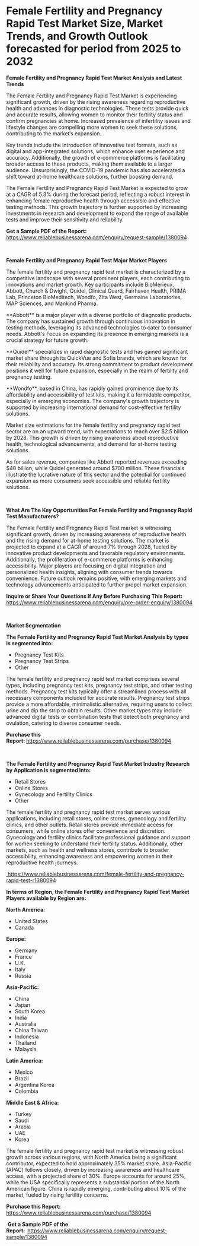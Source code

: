 <p><h1>Female Fertility and Pregnancy Rapid Test Market Size, Market Trends, and Growth Outlook forecasted for period from 2025 to 2032</h1></p><p><strong>Female Fertility and Pregnancy Rapid Test Market Analysis and Latest Trends</strong></p>
<p><p>The Female Fertility and Pregnancy Rapid Test Market is experiencing significant growth, driven by the rising awareness regarding reproductive health and advances in diagnostic technologies. These tests provide quick and accurate results, allowing women to monitor their fertility status and confirm pregnancies at home. Increased prevalence of infertility issues and lifestyle changes are compelling more women to seek these solutions, contributing to the market’s expansion.</p><p>Key trends include the introduction of innovative test formats, such as digital and app-integrated solutions, which enhance user experience and accuracy. Additionally, the growth of e-commerce platforms is facilitating broader access to these products, making them available to a larger audience. Unsurprisingly, the COVID-19 pandemic has also accelerated a shift toward at-home healthcare solutions, further boosting demand.</p><p>The Female Fertility and Pregnancy Rapid Test Market is expected to grow at a CAGR of 5.3% during the forecast period, reflecting a robust interest in enhancing female reproductive health through accessible and effective testing methods. This growth trajectory is further supported by increasing investments in research and development to expand the range of available tests and improve their sensitivity and reliability.</p></p>
<p><strong>Get a Sample PDF of the Report:&nbsp;</strong> <a href="https://www.reliablebusinessarena.com/enquiry/request-sample/1380094?utm_campaign=1948&utm_medium=2&utm_source=Github&utm_content=ia&utm_term=19042025&utm_id=female-fertility-and-pregnancy-rapid-test">https://www.reliablebusinessarena.com/enquiry/request-sample/1380094</a></p>
<p>&nbsp;</p>
<p><strong>Female Fertility and Pregnancy Rapid Test Major Market Players</strong></p>
<p><p>The female fertility and pregnancy rapid test market is characterized by a competitive landscape with several prominent players, each contributing to innovations and market growth. Key participants include BioMerieux, Abbott, Church & Dwight, Quidel, Clinical Guard, Fairhaven Health, PRIMA Lab, Princeton BioMeditech, Wondfo, Zita West, Germaine Laboratories, MAP Sciences, and Mankind Pharma.</p><p>**Abbott** is a major player with a diverse portfolio of diagnostic products. The company has sustained growth through continuous innovation in testing methods, leveraging its advanced technologies to cater to consumer needs. Abbott's Focus on expanding its presence in emerging markets is a crucial strategy for future growth.</p><p>**Quidel** specializes in rapid diagnostic tests and has gained significant market share through its QuickVue and Sofia brands, which are known for their reliability and accuracy. Its strong commitment to product development positions it well for future expansion, especially in the realm of fertility and pregnancy testing.</p><p>**Wondfo**, based in China, has rapidly gained prominence due to its affordability and accessibility of test kits, making it a formidable competitor, especially in emerging economies. The company's growth trajectory is supported by increasing international demand for cost-effective fertility solutions.</p><p>Market size estimations for the female fertility and pregnancy rapid test sector are on an upward trend, with expectations to reach over $2.5 billion by 2028. This growth is driven by rising awareness about reproductive health, technological advancements, and demand for at-home testing solutions.</p><p>As for sales revenue, companies like Abbott reported revenues exceeding $40 billion, while Quidel generated around $700 million. These financials illustrate the lucrative nature of this sector and the potential for continued expansion as more consumers seek accessible and reliable fertility solutions.</p></p>
<p>&nbsp;</p>
<p><strong>What Are The Key Opportunities For Female Fertility and Pregnancy Rapid Test Manufacturers?</strong></p>
<p><p>The Female Fertility and Pregnancy Rapid Test market is witnessing significant growth, driven by increasing awareness of reproductive health and the rising demand for at-home testing solutions. The market is projected to expand at a CAGR of around 7% through 2028, fueled by innovative product developments and favorable regulatory environments. Additionally, the proliferation of e-commerce platforms is enhancing accessibility. Major players are focusing on digital integration and personalized health insights, aligning with consumer trends towards convenience. Future outlook remains positive, with emerging markets and technology advancements anticipated to further propel market expansion.</p></p>
<p><strong>Inquire or Share Your Questions If Any Before Purchasing This Report:</strong> <a href="https://www.reliablebusinessarena.com/enquiry/pre-order-enquiry/1380094?utm_campaign=1948&utm_medium=2&utm_source=Github&utm_content=ia&utm_term=19042025&utm_id=female-fertility-and-pregnancy-rapid-test">https://www.reliablebusinessarena.com/enquiry/pre-order-enquiry/1380094</a></p>
<p>&nbsp;</p>
<p><strong>Market Segmentation</strong></p>
<p><strong>The Female Fertility and Pregnancy Rapid Test Market Analysis by types is segmented into:</strong></p>
<p><ul><li>Pregnancy Test Kits</li><li>Pregnancy Test Strips</li><li>Other</li></ul></p>
<p><p>The female fertility and pregnancy rapid test market comprises several types, including pregnancy test kits, pregnancy test strips, and other testing methods. Pregnancy test kits typically offer a streamlined process with all necessary components included for accurate results. Pregnancy test strips provide a more affordable, minimalistic alternative, requiring users to collect urine and dip the strip to obtain results. Other market types may include advanced digital tests or combination tests that detect both pregnancy and ovulation, catering to diverse consumer needs.</p></p>
<p><strong>Purchase this Report:&nbsp;</strong><a href="https://www.reliablebusinessarena.com/purchase/1380094?utm_campaign=1948&utm_medium=2&utm_source=Github&utm_content=ia&utm_term=19042025&utm_id=female-fertility-and-pregnancy-rapid-test">https://www.reliablebusinessarena.com/purchase/1380094</a></p>
<p>&nbsp;</p>
<p><strong>The Female Fertility and Pregnancy Rapid Test Market Industry Research by Application is segmented into:</strong></p>
<p><ul><li>Retail Stores</li><li>Online Stores</li><li>Gynecology and Fertility Clinics</li><li>Other</li></ul></p>
<p><p>The female fertility and pregnancy rapid test market serves various applications, including retail stores, online stores, gynecology and fertility clinics, and other outlets. Retail stores provide immediate access for consumers, while online stores offer convenience and discretion. Gynecology and fertility clinics facilitate professional guidance and support for women seeking to understand their fertility status. Additionally, other markets, such as health and wellness stores, contribute to broader accessibility, enhancing awareness and empowering women in their reproductive health journeys.</p></p>
<p><a href="https://www.reliablebusinessarena.com/female-fertility-and-pregnancy-rapid-test-r1380094?utm_campaign=1948&utm_medium=2&utm_source=Github&utm_content=ia&utm_term=19042025&utm_id=female-fertility-and-pregnancy-rapid-test">&nbsp;https://www.reliablebusinessarena.com/female-fertility-and-pregnancy-rapid-test-r1380094</a></p>
<p><strong>In terms of Region, the Female Fertility and Pregnancy Rapid Test Market Players available by Region are:</strong></p>
<p>
    <p> <strong> North America: </strong>
        <ul>
            <li>United States</li>
            <li>Canada</li>
        </ul>
        </p> 
    <p> <strong> Europe: </strong>
        <ul>
            <li>Germany</li>
            <li>France</li>
            <li>U.K.</li>
            <li>Italy</li>
            <li>Russia</li>
        </ul>
        </p> 
    <p> <strong> Asia-Pacific: </strong>
        <ul>
            <li>China</li>
            <li>Japan</li>
            <li>South Korea</li>
            <li>India</li>
            <li>Australia</li>
            <li>China Taiwan</li>
            <li>Indonesia</li>
            <li>Thailand</li>
            <li>Malaysia</li>
        </ul>
        </p> 
    <p> <strong> Latin America: </strong>
        <ul>
            <li>Mexico</li>
            <li>Brazil</li>
            <li>Argentina Korea</li>
            <li>Colombia</li>
        </ul>
        </p> 
    <p> <strong> Middle East & Africa: </strong>
        <ul>
            <li>Turkey</li>
            <li>Saudi</li>
            <li>Arabia</li>
            <li>UAE</li>
            <li>Korea</li>
        </ul>
    </p>
    </p>
<p><p>The female fertility and pregnancy rapid test market is witnessing robust growth across various regions, with North America being a significant contributor, expected to hold approximately 35% market share. Asia-Pacific (APAC) follows closely, driven by increasing awareness and healthcare access, with a projected share of 30%. Europe accounts for around 25%, while the USA specifically represents a substantial portion of the North American figure. China is rapidly emerging, contributing about 10% of the market, fueled by rising fertility concerns.</p></p>
<p><strong>Purchase this Report: </strong><a href="https://www.reliablebusinessarena.com/purchase/1380094?utm_campaign=1948&utm_medium=2&utm_source=Github&utm_content=ia&utm_term=19042025&utm_id=female-fertility-and-pregnancy-rapid-test">https://www.reliablebusinessarena.com/purchase/1380094</a></p>
<p>&nbsp;<strong>Get a Sample PDF of the Report:&nbsp;&nbsp;</strong><a href="https://www.reliablebusinessarena.com/enquiry/request-sample/1380094?utm_campaign=1948&utm_medium=2&utm_source=Github&utm_content=ia&utm_term=19042025&utm_id=female-fertility-and-pregnancy-rapid-test">https://www.reliablebusinessarena.com/enquiry/request-sample/1380094</a></p>
<p><strong></strong></p>
<p><p></p><p></p><p></p></p>